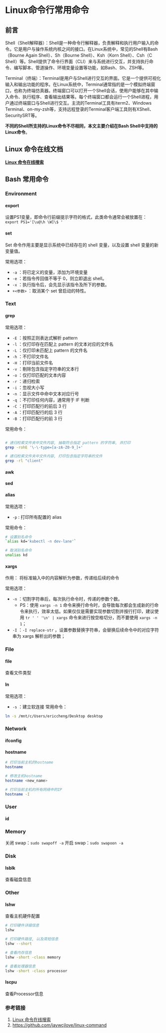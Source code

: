 # Linux命令行常用命令

## 前言


Shell（Shell解释器）：Shell是一种命令行解释器，负责解释和执行用户输入的命令。它是用户与操作系统内核之间的接口。在Linux系统中，常见的Shell有Bash（Bourne Again Shell）、Sh（Bourne Shell）、Ksh（Korn Shell）、Csh（C Shell）等。Shell提供了命令行界面（CLI）来与系统进行交互，并支持执行命令、编写脚本、管道操作、环境变量设置等功能，如Bash、Sh、ZSH等。

Terminal（终端）：Terminal是用户与Shell进行交互的界面。它是一个提供可视化输入和输出功能的程序。在Linux系统中，Terminal通常指的是一个模拟终端窗口，也称为终端仿真器。终端窗口可以打开一个Shell会话，使用户能够在其中输入命令、执行程序、查看输出结果等。每个终端窗口都会运行一个Shell进程，用户通过终端窗口与Shell进行交互。主流的Terminal工具有iterm2、Windows Terminal、on-my-zsh等，支持远程登录的Terminal客户端工具则有XShell、SecuritySRT等。

**不同的Shell所支持的Linux命令不尽相同，本文主要介绍在Bash Shell中支持的Linux命令**。

## Linux 命令在线文档

**[Linux 命令在线搜索](https://wangchujiang.com/linux-command/)**

## Bash 常用命令


### Environment


#### export

设置PS1变量，即命令行前缀提示字符的格式，此类命令通常会被放置在：
`export PS1='[\u@\h \W]\$ '`


#### set

Set 命令作用主要是显示系统中已经存在的 shell 变量，以及设置 shell 变量的新变量值。

常用选项：
- `-a` ：将已定义的变量，添加为环境变量
- `-e` ：若指令传回值不等于 0，则立即退出 shell。
- `-x` ：执行指令后，会先显示该指令及所下的参数。
- ` +<参数> ` ：取消某个 set 曾启动的特性。


### Text

#### grep

常用选项：
- `-E` ：按照正则表达式解析 pattern
- `-l` ：仅打印存在匹配上 pattern 的文本对应的文件名
- `-L` ：仅打印未匹配上 pattern 的文件名
- `-h` ：不打印文件名
- `-H` ：打印当前文件名
- `-v` ：剔除包含指定字符串的文本行
- `-o` ：仅打印匹配的文本内容
- `-r` ：递归检索
- `-i` ：忽视大小写
- `-n` ：显示文件中命中文本对应行号
- `-q` ：不打印任何内容，通常用于 IF 判断
- `-C` ：打印匹配行的前后 3 行
- `-A` ：打印匹配行的后 3 行
- `-B` ：打印匹配行的前 3 行


常用命令：
```bash

# 递归检索文件夹中文件内容, 抽取符合指定 pattern 的字符串, 并打印
grep -rohE '\-\-type=[a-zA-Z0-9_]+'

# 递归检索文件夹中文件内容, 打印包含指定字符串的文件
grep -rl "client"
```

#### awk

#### sed

#### alias

常用选项：
- `-p` : 打印所有配置的 alias

常用命令：
```bash
# 设置别名命令
`alias kd='kubectl -n dev-lane'`

# 取消别名命令
unalias kd
```


#### xargs

作用：
将标准输入中的内容解析为参数，传递给后续的命令

常用选项：
- `-n` ：切割字符串后，每次执行命令时，传递的参数个数。
	- PS：使用 `xargs -n 1` 命令来换行命令时，会导致每次都会生成新的行命令来执行，效率太低。如果仅仅是需要实现参数切割并按行打印，建议使用 `tr ' ' '\n' | xargs` 命令来进行按空格切分，而不要使用 `xargs -n 1`；
- `-I` ：`-I replace-str` ，设置参数替换字符串，会替换后续命令中的对应字符串为 xargs 解析出的参数；


### File


#### file
查看文件类型


#### ln

常用选项：
-  `-s` ：建立软连接
常用命令：
```bash
ln -s /mnt/c/Users/ericcheng/Desktop desktop
```

### Network


#### ifconfig


#### hostname

```bash
# 打印当前主机的hostname
hostname

# 修改主机hostname
hostname <new_name>

# 打印当前主机的所有网络中的IP
hostname -I
```

### User


#### id



### Memory

关闭 swap：`sudo swapoff -a`
开启 swap：`sudo swapoon -a`

### Disk

#### lsblk
查看磁盘信息

### Other


#### lshw
查看主机硬件配置

```bash
# 打印硬件详细信息
lshw

# 打印硬件路径, 以及简短信息
lshw --short

# 查看内存信息
lshw -short -class memory

# 查看处理器信息
lshw -short -class processor
```

#### lscpu
查看Processor信息

### 参考链接
1. [Linux 命令在线搜索](https://wangchujiang.com/linux-command/)
2. https://github.com/jaywcjlove/linux-command

